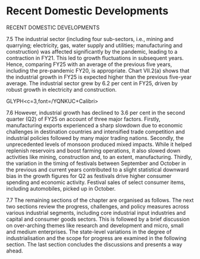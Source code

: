 # Recent Domestic Developments

RECENT DOMESTIC DEVELOPMENTS

7.5 The  industrial  sector  (including  four  sub-sectors,  i.e.,  mining  and  quarrying; electricity,  gas,  water  supply  and  utilities;  manufacturing  and  construction)  was affected significantly by the pandemic, leading to a contraction in FY21. This led to growth fluctuations in subsequent years. Hence, comparing FY25 with an average of the previous five years, including the pre-pandemic FY20, is appropriate. Chart VII.2(a) shows that the industrial growth in FY25 is expected higher than the previous five-year average.  The industrial sector grew by 6.2 per cent in FY25, driven by robust growth in electricity and construction.

<!-- image -->

GLYPH&lt;c=3,font=/YQNKUC+Calibri&gt;

7.6 However, industrial growth has declined to 3.6 per cent in the second quarter (Q2) of FY25 on account of three major factors.  Firstly, manufacturing exports experienced a sharp slowdown due to economic challenges in destination countries and intensified trade  competition  and  industrial  policies  followed  by  many  major  trading  nations. Secondly,  the  unprecedented  levels  of  monsoon  produced  mixed  impacts.  While  it helped replenish reservoirs and boost farming operations, it also slowed down activities like mining, construction and, to an extent, manufacturing. Thirdly, the variation in the timing of festivals between September and October in the previous and current years contributed to a slight statistical downward bias in the growth figures for Q2 as festivals drive higher consumer spending and economic activity. Festival sales of select consumer items, including automobiles, picked up in October.

<!-- image -->

7.7 The  remaining  sections  of  the  chapter  are  organised  as  follows.  The  next  two sections review the progress, challenges, and policy measures across various industrial segments, including core industrial input industries and capital and consumer goods sectors.  This is followed by a brief discussion on over-arching themes like research and development and micro, small and medium enterprises. The state-level variations in the degree of industrialisation and the scope for progress are examined in the following section. The last section concludes the discussions and presents a way ahead.

##